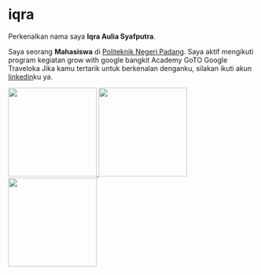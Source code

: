 # iqra


Perkenalkan nama saya **Iqra Aulia Syafputra**.

Saya seorang **Mahasiswa** di [Politeknik Negeri Padang](https://www.pnp.ac.id/).
Saya aktif mengikuti program kegiatan grow with google bangkit Academy GoTO Google Traveloka
Jika kamu tertarik untuk berkenalan denganku, silakan ikuti akun [linkedin](https://www.linkedin.com/in/iqra-aulia-syafputra-4061ab1b4/)ku ya.

<p align="left">
<a href="https://github.com/iqra2930">
  <img height="180em" src="https://github-readme-stats-eight-theta.vercel.app/api?username=IqraAulia&show_icons=true&theme=algolia&include_all_commits=true&count_private=true"/>
 
</a>
<a href="https://github.com/iqra2930">
  <img height="180em" src="![Top Langs](https://github-readme-stats.vercel.app/api/top-langs/?username=IqraAulia&layout=compact)"/>
 
</a>
 <img height="180em" src="https://github-readme-stats-eight-theta.vercel.app/api/top-langs/?username=IqraAulia&layout=compact&layout=compact&theme=algolia"/>
</a>
</p>

